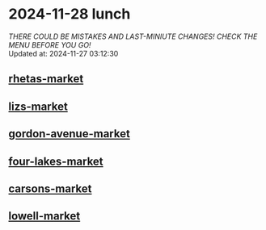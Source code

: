 # 2024-11-28 lunch  
*THERE COULD BE MISTAKES AND LAST-MINIUTE CHANGES! CHECK THE MENU BEFORE YOU GO!*  
Updated at: 2024-11-27 03:12:30  
## [rhetas-market](https://wisc-housingdining.nutrislice.com/menu/rhetas-market/lunch/2024-11-28)  
## [lizs-market](https://wisc-housingdining.nutrislice.com/menu/lizs-market/lunch/2024-11-28)  
## [gordon-avenue-market](https://wisc-housingdining.nutrislice.com/menu/gordon-avenue-market/lunch/2024-11-28)  
## [four-lakes-market](https://wisc-housingdining.nutrislice.com/menu/four-lakes-market/lunch/2024-11-28)  
## [carsons-market](https://wisc-housingdining.nutrislice.com/menu/carsons-market/lunch/2024-11-28)  
## [lowell-market](https://wisc-housingdining.nutrislice.com/menu/lowell-market/lunch/2024-11-28)  
  
